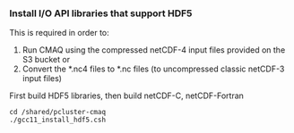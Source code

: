 ### Install I/O API libraries that support HDF5

This is required in order to:

1. Run CMAQ using the compressed netCDF-4 input files provided on the S3 bucket
or
2. Convert the *.nc4 files to *.nc files (to uncompressed classic netCDF-3 input files)

First build HDF5 libraries, then build netCDF-C, netCDF-Fortran

```
cd /shared/pcluster-cmaq
./gcc11_install_hdf5.csh
```




